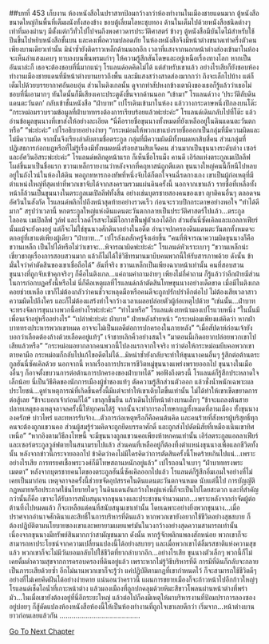 ##บทที่ 453 เก็บงาน
ห้องหนังสือในปราสาทป้อมกว้างกว่าห้องทำงานในเมืองชายแดนมาก ตู้หนังสือขนาดใหญ่กินพื้นที่เต็มผนังทั้งสองข้าง ขอบตู้เลี่ยมโลหะชุบทอง ด้านในเต็มไปด้วยหนังสือชนิดต่างๆ เท่าที่มองผ่านๆ มีตั้งแต่กวีทั่วไปไปจนถึงพงศาวดารประวัติศาสตร์ ข้างๆ ตู้หนังสือมีบันไดไม้สำหรับใช้ปีนขึ้นไปหยิบหนังสือชั้นบน
และคงเพื่อความปลอดภัย ในห้องหนังสือจึงมีหน้าต่างขนาดเท่าครึ่งตัวคนเพียงบานเดียวเท่านั้น มินำซ้ำยังติดราวเหล็กด้านนอกอีก เวลาที่แสงจากนอกหน้าต่างส่องเข้ามาในห้องจะเห็นลำแสงแคบๆ ทาบลงบนพื้นพรมเก่าๆ ให้ความรู้สึกสันโดษและอยู่เหนือเรื่องทางโลก
หากเป็นอันนาล่ะก็ เธอจะต้องชอบที่นี่มากแน่ๆ โรแลนด์อดคิดไม่ได้ แต่สำหรับเขาแล้ว อย่างไรเสียก็ยังชอบห้องทำงานเมืองชายแดนที่มีหน้าต่างบานยาวถึงพื้น และมีแสงสว่างสาดส่องมากกว่า ถึงจะเล็กไปบ้าง แต่ก็เต็มไปด้วยบรรยากาศอันอบอุ่น
ส่วนไนติงเกลนั้น ดูจากท่าสัปหงกข้างเตาผิงของเธอก็รู้แล้วว่าเธอไม่ชอบที่นี่เอามากๆ
ทันใดนั้นก็มีเสียงเคาะประตูดังขึ้นจากด้านนอก
“เข้ามา” โรแลนด์วาง ‘ประวัติลับดินแดนตะวันตก’ กลับเข้าชั้นหนังสือ
“ฝ่าบาท” เปโรเดินเข้ามาในห้อง แล้ววางกระดาษหนึ่งปึกลงบนโต๊ะ “กระหม่อมรวบรวมข้อมูลที่ฝ่าบาททรงต้องการเรียบร้อยแล้วพ่ะย่ะค่ะ”
โรแลนด์เดินกลับไปที่โต๊ะ แล้วอ่านข้อมูลขุนนางที่เขาส่งให้อย่างละเอียด “นี่คือรายชื่อขุนนางทั้งหมดที่ยังเหลืออยู่ในดินแดนตะวันตกหรือ”
“พ่ะย่ะค่ะ” เปโรอธิบายอย่างง่ายๆ “กระหม่อมให้พวกเขาแบ่งรายชื่อออกเป็นกลุ่มที่มีความผิดและไม่มีความผิด จากนั้นจึงเรียงลำดับตามชื่อตระกูล กลุ่มที่มีความผิดมีทั้งหมดหกสิบสี่คน ส่วนกลุ่มที่ปฏิเสธการก่อกบฏหรือที่ไม่รู้เรื่องมีทั้งหมดหนึ่งร้อยสามสิบเจ็ดคน ส่วนมากเป็นขุนนางระดับล่าง เซอร์ และอัศวินอิสระพ่ะย่ะค่ะ”
โรแลนด์พลิกดูหน้าแรก ก็เห็นชื่อโรแม็ง คานดี เอิร์ลแห่งตระกูลเมเปิลลีฟโผล่ขึ้นมาเป็นชื่อแรก ขวานเหล็กรายงานว่าหลังจากที่คฤหาสน์ถูกตีแตก ขุนนางใหญ่คนนี้ก็หนีไปหลบอยู่ในถังไวน์ในห้องใต้ดิน พอถูกทหารกองทัพที่หนึ่งจับได้ก็ตกใจจนฉี่รดกางเกง เขาเป็นผู้ก่อเหตุที่มีตำแหน่งใหญ่ที่สุดเท่าที่พวกเขาจับได้จากสงครามรวมแผ่นดินครั้งนี้
นอกจากเขาแล้ว รายชื่อที่เหลือทั้งหน้าก็ล้วนเป็นขุนนางในตระกูลเมเปิลลีฟทั้งสิ้น อย่างเช่นบุตรชายสองคนของเขา ญาติคนอื่นๆ ตลอดจนอัศวินในสังกัด
โรแลนด์พลิกไปถึงหน้าสุดท้ายอย่างรวดเร็ว ก่อนจะรวบปึกกระดาษอย่างพอใจ “ทำได้ดีมาก”
สรุปว่าเวลานี้ หกตระกูลใหญ่แห่งดินแดนตะวันตกกลายเป็นประวัติศาสตร์ไปแล้ว...ตระกูลไลออน เมเปิลลีฟ วูล์ฟ และไวลด์โรสจะไม่มีโอกาสฟื้นฟูตัวเองได้อีก ส่วนฮันนี่ซัคเคิลและแอลลาเฟียร์นั้นแม้จะยังคงอยู่ แต่ก็จะไม่ใช่ขุนนางศักดินาอย่างในอดีต อำนาจปกครองดินแดนตะวันตกทั้งหมดจะตกอยู่ที่เขาแต่เพียงผู้เดียว
“ฝ่าบาท...” เปโรลังเลสักครู่จึงเอ่ยขึ้น “คนที่พิจารณาความผิดขุนนางก็คือขวานเหล็ก เป็นไปได้หรือไม่ว่าเขาจะ...พิจารณาผิดพ่ะย่ะค่ะ”
โรแลนด์หัวเราะเบาๆ “ขวานเหล็กน่ะเชี่ยวชาญเรื่องการสอบสวนมาก แล้วก็ไม่ได้ใช้วิธีทรมานมาบีบคนพวกนี้ให้รับสารภาพด้วย ดังนั้น ข้ามั่นใจว่าคำตัดสินของเขาเชื่อถือได้”
อันที่จริง ขวานเหล็กเป็นเพียงฉากหน้าเท่านั้น คนที่สอบสวนขุนนางที่ถูกจับเข้าคุกจริงๆ ก็คือไนติงเกล...แค่ถามคำถามง่ายๆ เพียงไม่กี่คำถาม ก็รู้แล้วว่าอีกฝ่ายมีส่วนในการก่อกบฏครั้งนี้หรือไม่ นี่ก็คือเหตุผลที่โรแลนด์กล้าตัดสินโทษขุนนางอย่างเด็ดขาด เมื่อมีไนติงเกลคอยช่วยเหลือ เขาก็ไม่ต้องกลัวว่าคนชั่วจะหลุดมือหรือคนดีจะถูกปรักปรำอีกต่อไป ไม่ต้องเสียเวลาสาวความผิดไปถึงใคร และก็ไม่ต้องแสร้งทำใจกว้างเวลาเผลอปล่อยตัวผู้ก่อเหตุไปด้วย
“เช่นนั้น...ฝ่าบาทจะทรงจัดการขุนนางพวกนี้อย่างไรพ่ะย่ะค่ะ”
“ทำไมหรือ” โรแลนด์เงยหน้ามองเปโรแวบหนึ่ง “ในนั้นมีเพื่อนเจ้าอยู่หรืออย่างไร”
“เปล่าพ่ะย่ะค่ะ ฝ่าบาท” ฝ่ายหลังส่ายหน้า “กระหม่อมเพียงแต่คิดว่า หากฝ่าบาททรงประหารพวกเขาหมด อาจจะไม่เป็นผลดีต่อการปกครองในภายหลัง”
“เมื่อสัปดาห์ก่อนเจ้ายังบอกว่าเลือดต้องล้างด้วยเลือดอยู่แท้ๆ” เจ้าชายเลิกคิ้วอย่างสนใจ “มาตอนนี้เกิดอยากปล่อยพวกเขาไปเสียแล้วหรือ”
“กระหม่อมอยากลากคนพวกนี้ไปลงนรกจากใจจริง ทว่าต่อให้กระหม่อมบีบคอพวกเขาตายคามือ กระหม่อมก็กลับไปแก้ไขอดีตไม่ได้...มิหนำซ้ำยังกลับจะทำให้ขุนนางคนอื่นๆ รู้สึกต่อต้านตระกูลฮันนี่ซัคเคิลด้วย นอกจากนี้ หากเรื่องการประหารชีวิตหมู่ขุนนางแพร่งพรายออกไป ขุนนางในเมืองอื่นๆ ก็อาจตั้งขบวนการต่อต้านการปกครองของฝ่าบาทได้”
พอฟังถึงตรงนี้ โรแลนด์ก็รู้สึกประหลาดใจเล็กน้อย นี่เป็นวิธีคิดของนักการเมืองผู้ช่ำชองแท้ๆ ตัดความรู้สึกส่วนตัวออก แล้วชั่งน้ำหนักเฉพาะผลประโยชน์...ดูท่าเหตุการณ์ที่เกิดขึ้นครั้งนี้มีแต่จะทำให้เขาเติบโตขึ้นเท่านั้น ไม่ได้ทำให้เขาเข็ดขยาดการต่อสู้เลย
“ข้าจะบอกเจ้าก่อนก็ได้” เขาลุกขึ้นยืน แล้วเดินไปที่หน้าต่างบานเล็กๆ “ข้าจะแถลงต้นสายปลายเหตุของเหตุจลาจลครั้งนี้ให้ทุกคนได้รู้ จากนั้นจะทำการลงโทษกบฏทั้งหมดที่ลานเมือง ทั้งขุนนาง องครักษ์ บ่าวไพร่ และทหารรับจ้าง...ตัวการก่อเหตุหรือก็คือคนต้นคิด และคนร้ายที่สังหารผู้บริสุทธิ์ทุกคนจะต้องถูกแขวนคอ ส่วนผู้สมรู้ร่วมคิดจะถูกยึดบรรดาศักดิ์ และถูกส่งไปดัดนิสัยที่เหมืองเนินเขาทิศเหนือ”
“หากอิงตามวิธีลงโทษนี้ จะมีขุนนางถูกแขวนคอเพียงห้าหกคนเท่านั้น เอิร์ลตระกูลแอลลาเฟียร์และเซอร์ตระกูลวูล์ฟตายในสนามรบไปแล้ว ส่วนคนที่เหลืออยู่ก็ต้องทิ้งตำแหน่งขุนนางเพื่อแลกชีวิตทั้งนั้น หลังจากข่าวนี้กระจายออกไป ข้าคิดว่าคงไม่มีใครคิดว่าการตัดสินครั้งนี้โหดร้ายเกินไปแน่...เพราะอย่างไรเสีย การทรยศเชื้อพระวงศ์ก็มีโทษสถานหนักอยู่แล้ว”
เปโรถอนใจเบาๆ “ฝ่าบาททรงพระเมตตา”
หลังจากบุตรชายคนโตของตระกูลฮันนี่ซัคเคิลออกไปแล้ว โรแลนด์ก็รู้สึกอิ่มเอมใจอย่างที่ไม่เคยเป็นมาก่อน
เหตุจลาจลครั้งนี้ช่วยขจัดอุปสรรคในดินแดนตะวันตกจนหมด นับแต่นี้ไป การบัญญัติกฎหมายหรือประกาศใช้นโยบายใดๆ ในดินแดนอันกว้างใหญ่แห่งนี้ก็จะเป็นไปโดยสะดวก
และที่สำคัญกว่านั้นก็คือ เขาจะได้รับการสนับสนุนจากขุนนางและประชาชนจำนวนมาก...เพราะหลังจากกำจัดผู้ต่อต้านทิ้งไปหมดแล้ว ก็จะเหลือแต่คนที่สนับสนุนเขาเท่านั้น
โดยเฉพาะอย่างยิ่งพวกขุนนาง...เมื่อปราศจากอำนาจศักดินาและสิทธิ์ในการบริหารที่ดินแล้ว หากพวกเขายังอยากใช้ชีวิตอย่างสุขสบาย ก็ต้องปฏิบัติตามนโยบายของเขาและพยายามเผยแพร่มันในวงกว้างอย่างสุดความสามารถเท่านั้น เนื่องจากขุนนางมีทรัพย์สินมากกว่าสามัญชนมาก ดังนั้น หากรู้จักพลิกแพลงสักหน่อย พวกเขาก็จะสามารถหาประโยชน์จากความเปลี่ยนแปลงนี้ได้อย่างสบายๆ
และเมื่อพวกเขาได้ลิ้มรสชาติแห่งความสุขแล้ว พวกเขาก็จะไม่มีวันยอมกลับไปใช้ชีวิตที่ยากลำบากอีก...อย่างไรเสีย ขุนนางตัวเล็กๆ พวกนี้ก็ไม่เคยดื่มด่ำความสุขจากการครอบครองที่ดินอยู่แล้ว เพราะหากไม่รู้วิธีบริหารที่ดี การมีที่ดินก็กลับจะกลายเป็นภาระเสียด้วยซ้ำ อีกไม่นานพวกเขาก็จะรู้ว่า แค่ปฏิบัติตามกฎที่เขากำหนดไว้ ก็จะสามารถใช้ชีวิตดีๆ อย่างที่ไม่เคยคิดฝันได้อย่างง่ายดาย
แน่นอนว่าคราวนี้ แผนการขยายเมืองก็จะก้าวหน้าไปอีกก้าวใหญ่ๆ
โรแลนด์เช็ดไอน้ำที่เกาะหน้าต่าง แล้วมองเมืองที่ถูกปกคลุมด้วยหิมะสีขาวโพลนผ่านหน้าต่างที่พร่ามัว...ในเมื่อเขายังต้องอยู่ที่นี่อีกระยะใหญ่ แล้วต่อไปก็คงมีเหตุให้มาบริหารงานที่ป้อมปราการลองซองอยู่บ่อยๆ ก็สู้ดัดแปลงห้องหนังสือห้องนี้ให้เป็นห้องทำงานที่ถูกใจเขาเลยดีกว่า
เริ่มจาก...หน้าต่างบานยาวก่อนเลยแล้วกัน
………………………………….




[Go To Next Chapter]( ./366.md)